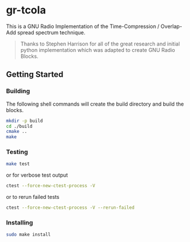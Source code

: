 # gr-tcola

This is a GNU Radio Implementation of the Time-Compression / Overlap-Add spread spectrum technique.

> Thanks to Stephen Harrison for all of the great research and initial python implementation which was adapted to create GNU Radio Blocks.


## Getting Started

### Building 

The following shell commands will create the build directory and build the blocks.

```sh
mkdir -p build
cd ./build
cmake ..
make
```

### Testing

```sh
make test
```

or for verbose test output

```sh
ctest --force-new-ctest-process -V
```

or to rerun failed tests

```sh
ctest --force-new-ctest-process -V --rerun-failed
```


### Installing

```sh
sudo make install
```
